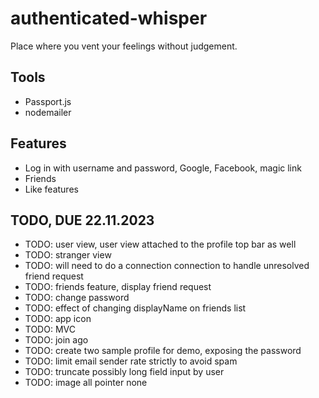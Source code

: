# authenticated-whisper

Place where you vent your feelings without judgement.

## Tools

- Passport.js
- nodemailer

## Features

- Log in with username and password, Google, Facebook, magic link
- Friends
- Like features

## TODO, DUE 22.11.2023

- TODO: user view, user view attached to the profile top bar as well
- TODO: stranger view
- TODO: will need to do a connection connection to handle unresolved friend request
- TODO: friends feature, display friend request
- TODO: change password
- TODO: effect of changing displayName on friends list
- TODO: app icon
- TODO: MVC
- TODO: join ago
- TODO: create two sample profile for demo, exposing the password
- TODO: limit email sender rate strictly to avoid spam
- TODO: truncate possibly long field input by user
- TODO: image all pointer none
